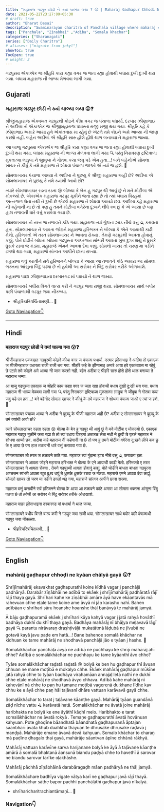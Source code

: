 ```yaml
---
title: "મહારાજ ગઢપુર છોડી ને ક્યાં ચાલ્યા ગયા ? 😮 | Maharaj Gadhapur Chhodi Ne Kya Chalya Gya❓"
date: 2021-05-22T23:27:00+05:30
# draft: true
author: "Bharat Desai"
description: "Swaminarayan charitra of Panchala village where maharaj came from Gadhpur without telling anyone, About lord Swaminarayan"
tags: ["Panchala", "Zinabhai" ,"Adiba", "Somala khachar"]
categories: ["Sharanagati"]
series: ["Daily Charitra"]
# aliases: ["migrate-from-jekyl"]
ShowToc: true
TocOpen: true
# weight: 2
---
```


<!-- this Content Here will shown id listing page till "more" tag -->
ગઢપુરમા એકાએક જ શ્રીહરિ કાય કહ્યા વગર જ જતા રહ્યા હોવાથી બધાય દુખી દુ:ખી થય ગયા. બધાય મહારાજ ની ભાળ્ય મેળવવા લાગી ગયા.

<!--more-->


<!-- Remove this and start Content Here -->
## Gujarati
### મહારાજ ગઢપુર છોડી ને ક્યાં ચાલ્યા ગયા :open_mouth:❓

શ્રીજીમહારાજ એકવખત ગઢપુરથી કોઇને કીધા વગર જ પંચાળા પધાર્યા. દરબાર ઝીણાભાઇ ને અદીબા તો એકાએક જ શ્રીજીમહારાજ પધારતા રાજી રાજી થય ગયા. શ્રીહરિ કહે કે ઝીણાભાઇ અમારે આયા હવે એકાંતવાસ મા રહેવું છે એટલે તમે કોઇને અમે આવ્યા ની જાણ કરશો નહી. બહેન અદીબાં એ શ્રીહરિ સારુ હોંશે હોંશે થાળ બનાવ્યા તે મહારાજ જમ્યા. 

આ બાજુ ગઢપુરમા એકાએક જ શ્રીહરિ કાય કહ્યા વગર જ જતા રહ્યા હોવાથી બધાય દુખી દુ:ખી થય ગયા. બધાય મહારાજ ની ભાળ્ય મેળવવા લાગી ગયા :mag: પરંતુ નિરાવરણ દ્રષ્ટિવાળા મુકતાત્મા લાડુબા ને જીવુબા ને ગોતવા કયા જવુ પડે એમ હતા...! બને બહેનોએ સોમલા ખાચર ને કીધું કે તમે મહારાજ ને શોધવા પંચાળા જાઓ એ ત્યાં જ હશે. :100:	

સોમલાખાચર પંચાળા આવ્યા ને અદીબા ને પુછયુ કે શ્રીજી મહારાજ અહી છે? અદીબા એ સોમલાખાચર ને પુછયુ કે તમે ક્યાંથી આવો છો? 

ત્યારે સોમલાખાચર રડતા રડતા :cry: બોલ્યા કે બેન હુ ગઢપુર થી આવું છું  ને મને મોટીબા એ મોકલ્યો છે. એકાએક મહારાજ ગઢપુર મૂકીને જતા રહ્યા છે તો ત્યાં બધાય વિરહમાં અન્નજળ લેતા નથી ને દુખી છે એટલે મહારાજ ને શોધવા આવ્યો છવ. 
અદીબા કહે મહારાજ ની કહેવાની ના છે તો પણ હુ તમને મોટીબા વગેરેના દુ:ખને લીધે કવ છુ કે એ આયા છે પણ હાલ તળાવની ધારે વત્તું કરાવવા ગયા છે. 

સોમલાખાચર તો તરત જ તળાવને કાંઠે ગયા. મહારાજ ત્યાં ગુંદાના ઝાડ નીચે વત્તુ :razor: કરાવતા હતા. સોમલાખાચર ને આવતા જોઇને મહારાજ હરિભક્ત ને બોલ્યા કે એને આયાથી કાઢી મેલો. હરિભક્તો એ તરત સોમલાખાચર ને આવતા રોક્યા . તેમણે ગઢપુરથી આવતા હોવાનું કહ્યું. પોતે ઘોડીને બાંધતા બાંધતા ગઢપુરના આપ્તજન સાંભરી આવતા ખુબ દુઃખ થયું તે ધ્રુસકે ધ્રુસકે રડવા જ મંડ્યા. મહારાજે એમને આવવા દેવા કહ્યું. સોમલો ખાચર તો ચરણ મા પડીને ઢગલો થઇ ગયા, મહારાજે સાંત્વન આપીને છાના રાખ્યા. 

મહારાજ વત્તું કરાવીને સર્વ હરિજનને બોલ્યા કે આયા આ તળાવને કાંઠે અમારા આ સોમલા ભક્તના આંસુના બિંદુ પડ્યા છે તો હવેથી આ સરોવર ને બિંદુ સરોવર તરીકે ઓળખાશે. 

મહારાજ પાછા ઝીણાભાઇના દરબારગઢ માં પધાર્યા ને થાળ જમ્યા. 

સોમલાખાચરે બધીય વિગતે વાત્ય કરી ને ગઢપુર જવા રાજી થયા.
સોમલાખાચર સાથે બપોર પછી પંચાળાથી ગઢપુર જવા નીકળ્યા.

- શ્રીહરિચરિત્રચિંતામણી...
:pray:


[Goto Naviagation:point_down: ](#navigation)

---

## Hindi
### महाराज गढपुर छोडी ने क्यां चाल्या गया :open_mouth:❓

श्रीजीमहाराज एकवखत गढपुरथी कोइने कीधा वगर ज पंचाळा पधार्या. दरबार झीणाभाइ ने अदीबा तो एकाएक ज श्रीजीमहाराज पधारता राजी राजी थय गया. श्रीहरि कहे के झीणाभाइ अमारे आया हवे एकांतवास मा रहेवुं छे एटले तमे कोइने अमे आव्या नी जाण करशो नही. बहेन अदीबां ए श्रीहरि सारु होंशे होंशे थाळ बनाव्या ते महाराज जम्या. 

आ बाजु गढपुरमा एकाएक ज श्रीहरि काय कह्या वगर ज जता रह्या होवाथी बधाय दुखी दु:खी थय गया. बधाय महाराज नी भाळ्य मेळववा लागी गया :mag: परंतु निरावरण द्रष्टिवाळा मुकतात्मा लाडुबा ने जीवुबा ने गोतवा कया जवु पडे एम हता...! बने बहेनोए सोमला खाचर ने कीधुं के तमे महाराज ने शोधवा पंचाळा जाओ ए त्यां ज हशे. :100:	

सोमलाखाचर पंचाळा आव्या ने अदीबा ने पुछयु के श्रीजी महाराज अही छे? अदीबा ए सोमलाखाचर ने पुछयु के तमे क्यांथी आवो छो? 

त्यारे सोमलाखाचर रडता रडता :cry: बोल्या के बेन हु गढपुर थी आवुं छुं  ने मने मोटीबा ए मोकल्यो छे. एकाएक महाराज गढपुर मूकीने जता रह्या छे तो त्यां बधाय विरहमां अन्नजळ लेता नथी ने दुखी छे एटले महाराज ने शोधवा आव्यो छव. 
अदीबा कहे महाराज नी कहेवानी ना छे तो पण हु तमने मोटीबा वगेरेना दु:खने लीधे कव छु के ए आया छे पण हाल तळावनी धारे वत्तुं कराववा गया छे. 

सोमलाखाचर तो तरत ज तळावने कांठे गया. महाराज त्यां गुंदाना झाड नीचे वत्तु :razor: करावता हता. सोमलाखाचर ने आवता जोइने महाराज हरिभक्त ने बोल्या के एने आयाथी काढी मेलो. हरिभक्तो ए तरत सोमलाखाचर ने आवता रोक्या . तेमणे गढपुरथी आवता होवानुं कह्युं. पोते घोडीने बांधता बांधता गढपुरना आप्तजन सांभरी आवता खुब दुःख थयुं ते ध्रुसके ध्रुसके रडवा ज मंड्या. महाराजे एमने आववा देवा कह्युं. सोमलो खाचर तो चरण मा पडीने ढगलो थइ गया, महाराजे सांत्वन आपीने छाना राख्या. 

महाराज वत्तुं करावीने सर्व हरिजनने बोल्या के आया आ तळावने कांठे अमारा आ सोमला भक्तना आंसुना बिंदु पड्या छे तो हवेथी आ सरोवर ने बिंदु सरोवर तरीके ओळखाशे. 

महाराज पाछा झीणाभाइना दरबारगढ मां पधार्या ने थाळ जम्या. 

सोमलाखाचरे बधीय विगते वात्य करी ने गढपुर जवा राजी थया.
सोमलाखाचर साथे बपोर पछी पंचाळाथी गढपुर जवा नीकळ्या.

- श्रीहरिचरित्रचिंतामणी...
:pray:

[Goto Naviagation:point_down: ](#navigation)

----

## English
### mahārāj gaḍhapur chhoḍī ne kyāan chālyā gayā :open_mouth:❓

Shrījīmahārāj ekavakhat gaḍhapurathī koine kīdhā vagar j panchāḷā padhāryā. Darabār zīṇābhāi ne adībā to ekāek j shrījīmahārāj padhāratā rājī rājī thaya gayā. Shrīhari kahe ke zīṇābhāi amāre āyā have ekāantavās mā rahevuan chhe eṭale tame koine ame āvyā nī jāṇ karasho nahī. Bahen adībāan e shrīhari sāru hoanshe hoanshe thāḷ banāvyā te mahārāj jamyā. 

Ā bāju gaḍhapuramā ekāek j shrīhari kāya kahyā vagar j jatā rahyā hovāthī badhāya dukhī du:khī thaya gayā. Badhāya mahārāj nī bhāḷya meḷavavā lāgī gayā :mag: parantu nirāvaraṇ draṣhṭivāḷā mukatātmā lāḍubā ne jīvubā ne gotavā kayā javu paḍe em hatā...! Bane bahenoe somalā khāchar ne kīdhuan ke tame mahārāj ne shodhavā panchāḷā jāo e tyāan j hashe. :100:	

Somalākhāchar panchāḷā āvyā ne adībā ne puchhayu ke shrījī mahārāj ahī chhe? Adībā e somalākhāchar ne puchhayu ke tame kyāanthī āvo chho? 

Tyāre somalākhāchar raḍatā raḍatā :cry: bolyā ke ben hu gaḍhapur thī āvuan chhuan  ne mane moṭībā e mokalyo chhe. Ekāek mahārāj gaḍhapur mūkīne jatā rahyā chhe to tyāan badhāya virahamāan annajaḷ letā nathī ne dukhī chhe eṭale mahārāj ne shodhavā āvyo chhava. 
Adībā kahe mahārāj nī kahevānī nā chhe to paṇ hu tamane moṭībā vagerenā du:khane līdhe kav chhu ke e āyā chhe paṇ hāl taḷāvanī dhāre vattuan karāvavā gayā chhe. 

Somalākhāchar to tarat j taḷāvane kāanṭhe gayā. Mahārāj tyāan guandānā zāḍ nīche vattu :razor: karāvatā hatā. Somalākhāchar ne āvatā joine mahārāj haribhakta ne bolyā ke ene āyāthī kāḍhī melo. Haribhakto e tarat somalākhāchar ne āvatā rokyā . Temaṇe gaḍhapurathī āvatā hovānuan kahyuan. Pote ghoḍīne bāandhatā bāandhatā gaḍhapuranā āptajan sāanbharī āvatā khub duahkha thayuan te dhrusake dhrusake raḍavā j manḍyā. Mahārāje emane āvavā devā kahyuan. Somalo khāchar to charaṇ mā paḍīne ḍhagalo thai gayā, mahārāje sāantvan āpīne chhānā rākhyā. 

Mahārāj vattuan karāvīne sarva harijanane bolyā ke āyā ā taḷāvane kāanṭhe amārā ā somalā bhaktanā āansunā biandu paḍyā chhe to havethī ā sarovar ne biandu sarovar tarīke oḷakhāshe. 

Mahārāj pāchhā zīṇābhāinā darabāragaḍh māan padhāryā ne thāḷ jamyā. 

Somalākhāchare badhīya vigate vātya karī ne gaḍhapur javā rājī thayā. Somalākhāchar sāthe bapor pachhī panchāḷāthī gaḍhapur javā nīkaḷyā.

- shrīharicharitrachiantāmaṇī...
:pray:

### Navigation:point_down: